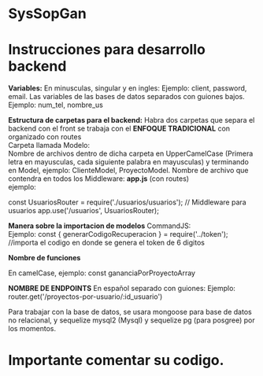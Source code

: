 # SysSopGan

<h1>Instrucciones para desarrollo backend</h1>

<strong> Variables:</strong>
En minusculas, singular y en ingles:
Ejemplo: client, password, email.
Las variables de las bases de datos separados con guiones bajos. Ejemplo:
num_tel, nombre_us

  <strong>Estructura de carpetas para el backend:</strong>
  Habra dos carpetas que separa el backend con el front
  se trabaja con el <strong>ENFOQUE TRADICIONAL</strong> con organizado con routes <br>
Carpeta llamada Modelo: <br>
Nombre de archivos dentro de dicha carpeta en UpperCamelCase (Primera letra en mayusculas, cada siguiente palabra en mayusculas) y terminando en Model, ejemplo:
ClienteModel, ProyectoModel.
Nombre de archivo que contendra en todos los Middleware: 
<strong>app.js</strong> (con routes)</strong><br> ejemplo:


const UsuariosRouter = require('./usuarios/usuarios');
// Middleware para usuarios
app.use('/usuarios', UsuariosRouter);


<strong>Manera sobre la importacion de modelos</strong>
  CommandJS:<br>
  Ejemplo: const { generarCodigoRecuperacion } = require('../token'); //importa el codigo en donde se genera el token de 6 digitos

  <strong>Nombre de funciones </strong>

En camelCase, ejemplo: 
const gananciaPorProyectoArray

<strong>NOMBRE DE ENDPOINTS</strong>
En español separado con guiones:
Ejemplo:
router.get('/proyectos-por-usuario/:id_usuario')

Para trabajar con la base de datos, se usara mongoose para base de datos no relacional, y sequelize mysql2 (Mysql) y sequelize pg (para posgree) por los momentos.

<h1>Importante comentar su codigo.</h1>
    


